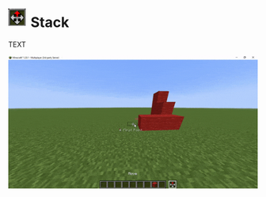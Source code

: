 <div style="display: flex; align-items: center;">
    <img src="img\Move icon.png" alt="Move Icon" width="35" height="35" style="margin-right: 10px;">
    <h1>Stack</h1>
</div>
TEXT

![Alt text](img/Move-min.gif)